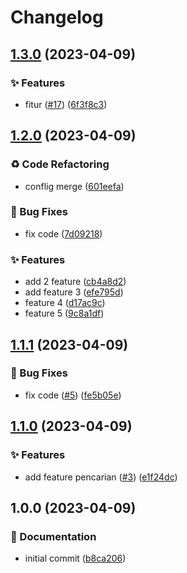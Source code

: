 # Changelog

## [1.3.0](https://github.com/n2ng-dev/trunk_base/compare/v1.2.0...v1.3.0) (2023-04-09)


### ✨ Features

* fitur ([#17](https://github.com/n2ng-dev/trunk_base/issues/17)) ([6f3f8c3](https://github.com/n2ng-dev/trunk_base/commit/6f3f8c3200a807021e2630b34d5ab325d2bbc348))

## [1.2.0](https://github.com/n2ng-dev/trunk_base/compare/v1.1.1...v1.2.0) (2023-04-09)


### ♻️ Code Refactoring

* conflig merge ([601eefa](https://github.com/n2ng-dev/trunk_base/commit/601eefa77e6199f8cbebf0c91f2634323f1dfd17))


### 🐛 Bug Fixes

* fix code ([7d09218](https://github.com/n2ng-dev/trunk_base/commit/7d09218a3cbb1939ba844c419addfc35f34fa71f))


### ✨ Features

* add 2 feature ([cb4a8d2](https://github.com/n2ng-dev/trunk_base/commit/cb4a8d2c2c0046862dd4ec1507da4ad8b1b4505f))
* add feature 3 ([efe795d](https://github.com/n2ng-dev/trunk_base/commit/efe795d2814470dd65399d5dcc4966a493acbae3))
* feature 4 ([d17ac9c](https://github.com/n2ng-dev/trunk_base/commit/d17ac9c0a644effafc0cae14de2b0bbe4d8838d4))
* feature 5 ([9c8a1df](https://github.com/n2ng-dev/trunk_base/commit/9c8a1df2b53074a252fb2dc9b8166acaacb4ac73))

## [1.1.1](https://github.com/n2ng-dev/trunk_base/compare/v1.1.0...v1.1.1) (2023-04-09)


### 🐛 Bug Fixes

* fix code ([#5](https://github.com/n2ng-dev/trunk_base/issues/5)) ([fe5b05e](https://github.com/n2ng-dev/trunk_base/commit/fe5b05e59ebece52092b51d216cd085353f893a3))

## [1.1.0](https://github.com/n2ng-dev/trunk_base/compare/v1.0.0...v1.1.0) (2023-04-09)


### ✨ Features

* add feature pencarian ([#3](https://github.com/n2ng-dev/trunk_base/issues/3)) ([e1f24dc](https://github.com/n2ng-dev/trunk_base/commit/e1f24dc321b54b52d312a8e0bbc8b65733bff1d9))

## 1.0.0 (2023-04-09)


### 📝 Documentation

* initial commit ([b8ca206](https://github.com/n2ng-dev/trunk_base/commit/b8ca206b234be1abcaf914d7f4831cc2c3443940))
